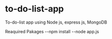 # to-do-list-app
To-do-list app using Node js, express js, MongoDB

Reaquired Pakages
--npm install
--node app.js
